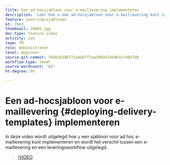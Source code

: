 ```yaml
---
title: Een ad-hocsjabloon voor e-maillevering implementeren
description: 'Leer hoe u een ad-hocsjabloon voor e-maillevering kunt implementeren en het verschil tussen een e-maillevering en een leveringsworkflow kunt begrijpen. '
feature: Leveringssjablonen
kt: 7963
thumbnail: 24065.jpg
doc-type: feature video
activity: use
team: TM
role: Administrator
level: Beginner
source-git-commit: f6bb16306773a4b6ff7aa390a514e9b31fe047d6
workflow-type: tm+mt
source-wordcount: '63'
ht-degree: 0%

---
```



# Een ad-hocsjabloon voor e-maillevering {#deploying-delivery-templates} implementeren

In deze video wordt uitgelegd hoe u een sjabloon voor ad hoc e-maillevering kunt implementeren en wordt het verschil tussen een e-maillevering en een leveringsworkflow uitgelegd.

>[!VIDEO](https://video.tv.adobe.com/v/24065?quality=12)
